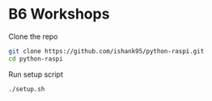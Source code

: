 # B6 Workshops

Clone the repo

```bash
git clone https://github.com/ishank95/python-raspi.git
cd python-raspi
```

Run setup script

```bash
./setup.sh
```
